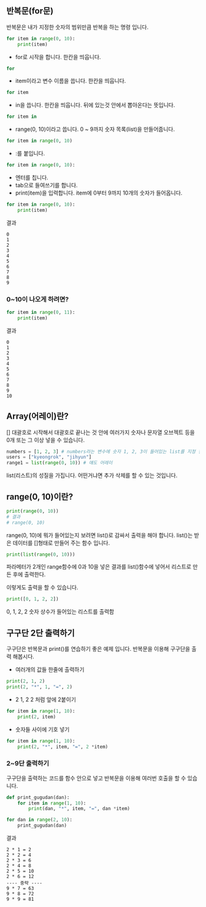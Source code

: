 ## 반복문(for문)
반복문은 내가 지정한 숫자의 범위만큼 반복을 하는 명령 입니다.
```python
for item in range(0, 10):
    print(item)
```

* for로 시작을 합니다. 한칸을 띄웁니다.
```python
for 
```
* item이라고 변수 이름을 씁니다. 한칸을 띄웁니다.
```python
for item 
```
* in을 씁니다. 한칸을 띄웁니다. 뒤에 있는것 안에서 뽑아온다는 뜻입니다.
```python
for item in 
```
* range(0, 10)이라고 씁니다. 0 ~ 9까지 숫자 목록(list)을 만들어줍니다.
```python
for item in range(0, 10)
```
* :를 붙입니다.
```python
for item in range(0, 10):
```
* 엔터를 칩니다.
* tab으로 들여쓰기를 합니다.
* print(item)을 입력합니다. item에 0부터 9까지 10개의 숫자가 들어옵니다.
```python
for item in range(0, 10):
    print(item)
```
결과
```text
0
1
2
3
4
5
6
7
8
9
```

### 0~10이 나오게 하려면?
```python
for item in range(0, 11):
    print(item)
```
결과
```text
0
1
2
3
4
5
6
7
8
9
10
```

## Array(어레이)란?
[] 대괄호로 시작해서 대괄호로 끝나는 것
안에 여러가지 숫자나 문자열 오브젝트 등을 0개 또는 그 이상 넣을 수 있습니다.
```python
numbers = [1, 2, 3] # numbers라는 변수에 숫자 1, 2, 3이 들어있는 list를 지정 한다.
users = ["kyeongrok", "jihyun"]
range1 = list(range(0, 10)) # 얘도 어레이
```



list(리스트)의 성질을 가집니다. 어떤거냐면 추가 삭제를 할 수 있는 것입니다.

## range(0, 10)이란?
```python
print(range(0, 10))
# 결과
# range(0, 10)
```
range(0, 10)에 뭐가 들어있는지 보려면 list()로 감싸서 출력을 해야 합니다. list()는 받은 데이터를 []형태로 만들어 주는 함수 입니다. 
```python
print(list(range(0, 10)))
````

파라메터가 2개인 range함수에 0과 10을 넣은 결과를 list()함수에 넣어서 리스트로 만든 후에 출력한다.

이렇게도 출력을 할 수 있습니다.
```python
print([0, 1, 2, 2])
```

0, 1, 2, 2 숫자 상수가 들어있는 리스트를 출력함


## 구구단 2단 출력하기
구구단은 반복문과 print()를 연습하기 좋은 예제 입니다.
반복문을 이용해 구구단을 출력 해봅시다.

* 여러개의 값들 한줄에 출력하기
```python
print(2, 1, 2)
print(2, "*", 1, "=", 2)
```

* 2 1, 2 2 처럼 앞에 2붙이기
```python
for item in range(1, 10):
    print(2, item)
```

* 숫자들 사이에 기호 넣기
```python
for item in range(1, 10):
    print(2, "*", item, "=", 2 *item)
```

### 2~9단 출력하기
구구단을 출력하는 코드를 함수 안으로 넣고 반복문을 이용해 여러번 호출을 할 수 있습니다.
```python
def print_gugudan(dan):
    for item in range(1, 10):
        print(dan, "*", item, "=", dan *item)

for dan in range(2, 10):
    print_gugudan(dan)

```

결과
```text
2 * 1 = 2
2 * 2 = 4
2 * 3 = 6
2 * 4 = 8
2 * 5 = 10
2 * 6 = 12
---- 중략 ----
9 * 7 = 63
9 * 8 = 72
9 * 9 = 81
```
